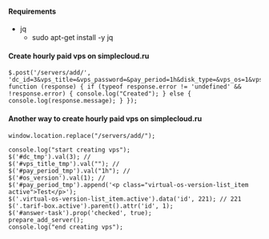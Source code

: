 
#### Requirements
* jq
    * sudo apt-get install -y jq

#### Create hourly paid vps on simplecloud.ru

    $.post('/servers/add/', 'dc_id=3&vps_title=&vps_password=&pay_period=1h&disk_type=&vps_os=1&vps_os_version=221&tariff_plans=1&speed_limit_disabled=&prosto_plesk=1&add_server=1', function (response) { if (typeof response.error != 'undefined' && !response.error) { console.log("Created"); } else { console.log(response.message); } });

#### Another way to create hourly paid vps on simplecloud.ru

    window.location.replace("/servers/add/");

    console.log("start creating vps");
    $('#dc_tmp').val(3); //
    $('#vps_title_tmp').val(""); //
    $('#pay_period_tmp').val("1h"); //
    $('#os_version').val(1); //
    $('#pay_period_tmp').append('<p class="virtual-os-version-list_item active">Test</p>');
    $('.virtual-os-version-list_item.active').data('id', 221); // 221
    $('.tarif-box.active').parent().attr('id', 1);
    $('#answer-task').prop('checked', true);
    prepare_add_server();
    console.log("end creating vps");
